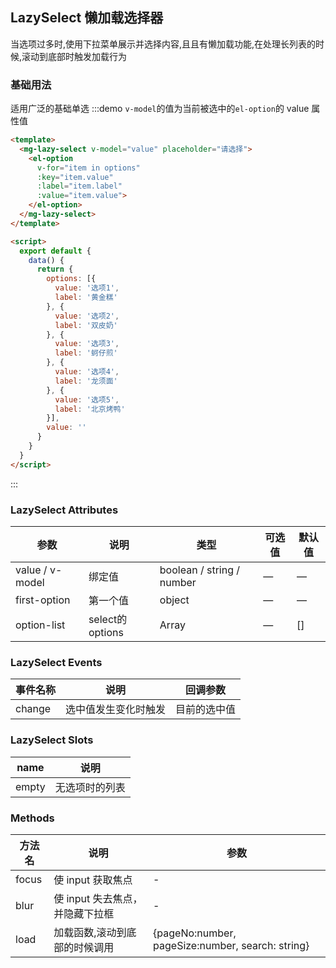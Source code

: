 ## LazySelect 懒加载选择器

当选项过多时,使用下拉菜单展示并选择内容,且且有懒加载功能,在处理长列表的时候,滚动到底部时触发加载行为

### 基础用法

适用广泛的基础单选
:::demo `v-model`的值为当前被选中的`el-option`的 value 属性值
```html
<template>
  <mg-lazy-select v-model="value" placeholder="请选择">
    <el-option
      v-for="item in options"
      :key="item.value"
      :label="item.label"
      :value="item.value">
    </el-option>
  </mg-lazy-select>
</template>

<script>
  export default {
    data() {
      return {
        options: [{
          value: '选项1',
          label: '黄金糕'
        }, {
          value: '选项2',
          label: '双皮奶'
        }, {
          value: '选项3',
          label: '蚵仔煎'
        }, {
          value: '选项4',
          label: '龙须面'
        }, {
          value: '选项5',
          label: '北京烤鸭'
        }],
        value: ''
      }
    }
  }
</script>
```
:::

### LazySelect Attributes
| 参数            | 说明            | 类型                      | 可选值 | 默认值 |
| --------------- | --------------- | ------------------------- | ------ | ------ |
| value / v-model | 绑定值          | boolean / string / number | —      | —      |
| first-option    | 第一个值        | object                    | —      | —      |
| option-list     | select的options | Array                     | —      | []     |

### LazySelect Events
| 事件名称 | 说明                 | 回调参数     |
| -------- | -------------------- | ------------ |
| change   | 选中值发生变化时触发 | 目前的选中值 |

### LazySelect Slots
| name  | 说明           |
| ----- | -------------- |
| empty | 无选项时的列表 |

### Methods
| 方法名 | 说明                            | 参数                                             |
| ------ | ------------------------------- | ------------------------------------------------ |
| focus  | 使 input 获取焦点               | -                                                |
| blur   | 使 input 失去焦点，并隐藏下拉框 | -                                                |
| load   | 加载函数,滚动到底部的时候调用   | {pageNo:number, pageSize:number, search: string} |
